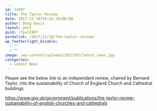 ```yaml
---
id: 11997
title: The Taylor Review
date: 2017-12-20T19:43:29+00:00
author: Doug Davis
layout: post
guid: /?p=11997
permalink: /2017/12/20/the-taylor-review/
wp_featherlight_disable:
  - ""
  - ""
image: /wp-content/uploads/2017/03/latest_news.jpg
categories:
  - Latest News
---
```

Please see the below link to an independent review, chaired by Bernard Taylor, into the sustainability of Church of England Church and Cathedral buildings.

<a href="https://www.gov.uk/government/publications/the-taylor-review-sustainability-of-english-churches-and-cathedrals" target="_blank" rel="noopener">https://www.gov.uk/government/publications/the-taylor-review-sustainability-of-english-churches-and-cathedrals</a>
